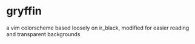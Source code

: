 gryffin
=======

a vim colorscheme based loosely on ir_black, modified for easier reading and transparent backgrounds
